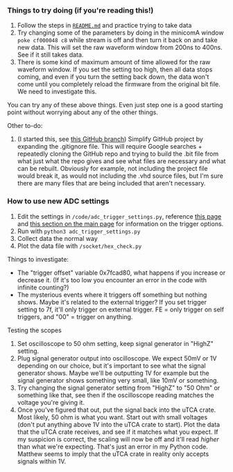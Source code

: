 ### Things to try doing (if you're reading this!)
1. Follow the steps in [`README.md`](../README.md) and practice trying to take data
2. Try changing some of the parameters by doing in the minicomA window `poke cf000048 c8` while stream is off and then turn it back on and take new data. This will set the raw waveform window from 200ns to 400ns. See if it still takes data.
3. There is some kind of maximum amount of time allowed for the raw waveform window. If you set the setting too high, then all data stops coming, and even if you turn the setting back down, the data won't come until you completely reload the firmware from the original bit file. We need to investigate this. 

You can try any of these above things. Even just step one is a good starting point without worrying about any of the other things. 

Other to-do:

1. (I started this, see [this GitHub branch](https://github.com/prebys/mu2e_UEM_firmware/tree/minimal?tab=readme-ov-file)) Simplify GitHub project by expanding the .gitignore file. This will require Google searches + repeatedly cloning the GitHub repo and trying to build the .bit file from what just what the repo gives and see what files are necessary and what can be rebuilt. Obviously for example, not including the project file would break it, as would not including the .vhd source files, but I'm sure there are many files that are being included that aren't necessary. 


### How to use new ADC settings
1. Edit the settings in `/code/adc_trigger_settings.py`, reference [this page](https://github.com/prebys/mu2e_UEM_firmware/blob/main/documentation_texts/trigger_settings.md) and [this section on the main page](https://github.com/prebys/mu2e_UEM_firmware/tree/main?tab=readme-ov-file#configurable-bit-options-and-their-current-settings) for information on the trigger options.
2. Run with `python3 adc_trigger_settings.py`
3. Collect data the normal way
4. Plot the data file with `/socket/hex_check.py`

Things to investigate:
- The "trigger offset" variable 0x7fcad80, what happens if you increase or decrease it. (If it's too low you encounter an error in the code with infinite counting?)
- The mysterious events where it triggers off something but nothing shows. Maybe it's related to the external trigger? If you set trigger setting to 7f, it'll only trigger on external trigger. FE = only trigger on self triggers, and "00" = trigger on anything.

Testing the scopes
1. Set oscilloscope to 50 ohm setting, keep signal generator in "HighZ" setting.
2. Plug signal generator output into oscilloscope. We expect 50mV or 1V depending on our choice, but it's important to see what the signal generator shows. Maybe we'll be outputting 1V for example but the signal generator shows something very small, like 10mV or something.
3. Try changing the signal generator setting from "HighZ" to "50 Ohm" or something like that, see then if the oscilloscope reading matches the voltage you're giving it.
4. Once you've figured that out, put the signal back into the uTCA crate. Most likely, 50 ohm is what you want. Start out with small voltages (don't put anything above 1V into the uTCA crate to start). Plot the data that the uTCA crate receives, and see if it matches what you expect. If my suspicion is correct, the scaling will now be off and it'll read *higher* than what we're expecting. That's just an error in my Python code. Matthew seems to imply that the uTCA crate in reality only accepts signals within 1V.
